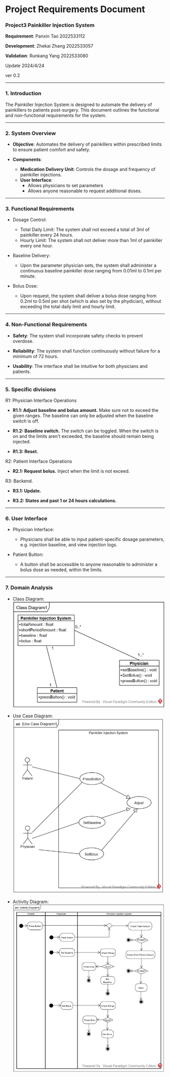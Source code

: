# Project Requirements Document
### Project3 Painkiller Injection System  

**Requirement**: Panxin Tao 2022533112

**Development**: Zhekai Zhang 2022533057

**Validation**: Runkang Yang 2022533080

Update 2024/4/24

ver 0.2

---

### 1. Introduction

The Painkiller Injection System is designed to automate the delivery of painkillers to patients post-surgery. This document outlines the functional and non-functional requirements for the system.

---

### 2. System Overview

- **Objective**: Automates the delivery of painkillers within prescribed limits to ensure patient comfort and safety.

- **Components**:
  - **Medication Delivery Unit**: Controls the dosage and frequency of painkiller injections.
  - **User Interface**: 
    - Allows physicians to set parameters  
    - Allows anyone reasonable to request additional doses.

---

### 3. Functional Requirements

- Dosage Control:
    - Total Daily Limit: The system shall not exceed a total of 3ml of painkiller every 24 hours.
    - Hourly Limit: The system shall not deliver more than 1ml of painkiller every one hour.
  
- Baseline Delivery:
    - Upon the parameter physician sets, the system shall administer a continuous baseline painkiller dose ranging from 0.01ml to 0.1ml per minute.

- Bolus Dose:
    - Upon request, the system shall deliver a bolus dose ranging from 0.2ml to 0.5ml per shot (which is also set by the phydician), without exceeding the total daily limit and hourly limit.

---

### 4. Non-Functional Requirements

- **Safety**: The system shall incorporate safety checks to prevent overdose.

- **Reliability**: The system shall function continuously without failure for a minimum of 72 hours.

- **Usability**: The interface shall be intuitive for both physicians and patients.

---

### 5. Specific divisions

R1: Physician Interface Operations

- **R1.1: Adjust baseline and bolus amount.** Make sure not to exceed the given ranges. The baseline can only be adjusted when the baseline switch is off.

- **R1.2: Baseline switch.** The switch can be toggled. When the switch is on and the limits aren't exceeded, the baseline should remain being injected.

- **R1.3: Reset.**

R2: Patient Interface Operations

- **R2.1: Request bolus.** Inject when the limit is not exceed.

R3: Backend.

- **R3.1: Update.**

- **R3.2: States and past 1 or 24 hours calculations.**
---

### 6. User Interface

- Physician Interface:
    - Physicians shall be able to input patient-specific dosage parameters, e.g. injection baseline, and view injection logs.

- Patient Button:
    - A button shall be accessible to anyone reasonable to administer a bolus dose as needed, within the limits.

---

### 7. Domain Analysis

- Class Diagram:
![](img/Class_Diagram.png)

- Use Case Diagram:
![](img/Use_Case_Diagram.png)

- Activity Diagram:
![](img/Activity_Diagram.png)

